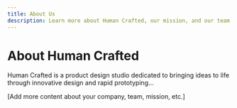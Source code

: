 ```yaml
---
title: About Us
description: Learn more about Human Crafted, our mission, and our team.
---
```


# About Human Crafted

Human Crafted is a product design studio dedicated to bringing ideas to life through innovative design and rapid prototyping...

[Add more content about your company, team, mission, etc.]